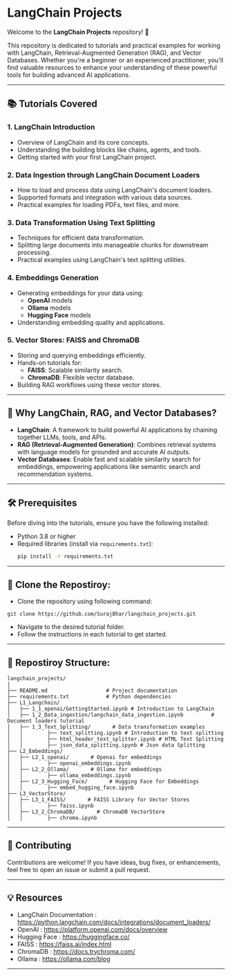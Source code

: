 # LangChain Projects

Welcome to the **LangChain Projects** repository! 🎉

This repository is dedicated to tutorials and practical examples for working with LangChain, Retrieval-Augmented Generation (RAG), and Vector Databases. Whether you're a beginner or an experienced practitioner, you'll find valuable resources to enhance your understanding of these powerful tools for building advanced AI applications.

---

## 📚 Tutorials Covered

### 1. **LangChain Introduction**
   - Overview of LangChain and its core concepts.
   - Understanding the building blocks like chains, agents, and tools.
   - Getting started with your first LangChain project.

### 2. **Data Ingestion through LangChain Document Loaders**
   - How to load and process data using LangChain's document loaders.
   - Supported formats and integration with various data sources.
   - Practical examples for loading PDFs, text files, and more.

### 3. **Data Transformation Using Text Splitting**
   - Techniques for efficient data transformation.
   - Splitting large documents into manageable chunks for downstream processing.
   - Practical examples using LangChain's text splitting utilities.

### 4. **Embeddings Generation**
   - Generating embeddings for your data using:
     - **OpenAI** models
     - **Ollama** models
     - **Hugging Face** models
   - Understanding embedding quality and applications.

### 5. **Vector Stores: FAISS and ChromaDB**
   - Storing and querying embeddings efficiently.
   - Hands-on tutorials for:
     - **FAISS**: Scalable similarity search.
     - **ChromaDB**: Flexible vector database.
   - Building RAG workflows using these vector stores.

---

## 🚀 Why LangChain, RAG, and Vector Databases?

- **LangChain**: A framework to build powerful AI applications by chaining together LLMs, tools, and APIs.
- **RAG (Retrieval-Augmented Generation)**: Combines retrieval systems with language models for grounded and accurate AI outputs.
- **Vector Databases**: Enable fast and scalable similarity search for embeddings, empowering applications like semantic search and recommendation systems.

---

## 🛠 Prerequisites

Before diving into the tutorials, ensure you have the following installed:

- Python 3.8 or higher
- Required libraries (install via `requirements.txt`):
  ```bash
  pip install -r requirements.txt
  ```

---

## 🚀 Clone the Repostiroy:
- Clone the repository using following command:
```
git clone https://github.com/SurajBhar/langchain_projects.git

```
- Navigate to the desired tutorial folder.
- Follow the instructions in each tutorial to get started.

---

## 🚀 Repostiroy Structure:
```
langchain_projects/
│
├── README.md                   # Project documentation
├── requirements.txt            # Python dependencies
├── L1_Langchain/
│   ├── 1_1_openai/GettingStarted.ipynb # Introduction to LangChain
│   ├── 1_2_Data_ingestion/langchain_data_ingestion.ipynb         # Document loaders tutorial
│   ├── 1_3_Text_Splitting/       # Data transformation examples
│   │        ├── text_splitting.ipynb # Introduction to text splitting
│   │        ├── html_header_text_splitter.ipynb # HTML Text Splitting
│   │        ├── json_data_splitting.ipynb # Json data Splitting
├── L2_Embeddings/
│   ├── L2_1_openai/       # Openai for embeddings
│   │        ├── openai_embeddings.ipynb
│   ├── L2_2_Ollama/       # Ollama for embeddings
│   │        ├── ollama_embeddings.ipynb
│   ├── L2_3_Hugging_Face/       # Hugging Face for Embeddings
│   │        ├── embed_hugging_face.ipynb
├── L3_VectorStore/
│   ├── L3_1_FAISS/       # FAISS Library for Vector Stores
│   │        ├── faiss.ipynb
│   ├── L3_2_ChromaDB/       # ChromaDB VectorStore
│   │        ├── chroma.ipynb
```
---

## 🤝 Contributing
Contributions are welcome! If you have ideas, bug fixes, or enhancements, feel free to open an issue or submit a pull request.

---

## 💡 Resources
- LangChain Documentation : https://python.langchain.com/docs/integrations/document_loaders/
- OpenAI : https://platform.openai.com/docs/overview
- Hugging Face : https://huggingface.co/
- FAISS : https://faiss.ai/index.html
- ChromaDB : https://docs.trychroma.com/
- Ollama : https://ollama.com/blog

---
